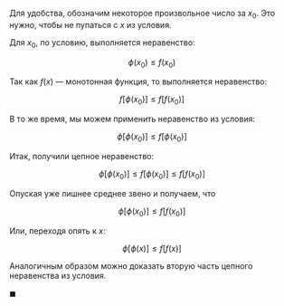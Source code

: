 Для удобства, обозначим некоторое произвольное число за $x_0$. Это нужно, чтобы не пупаться с $x$ из условия.

Для $x_0$, по условию, выполняется неравенство:

$$ \phi(x_0) \leq f(x_0) $$

Так как $f(x)$ — монотонная функция, то выполняется неравенство:

$$ f[\phi(x_0)] \leq f[f(x_0)] $$

В то же время, мы можем применить неравенство из условия:

$$ \phi[\phi(x_0)] \leq f[\phi(x_0)] $$

Итак, получили цепное неравенство:

$$ \phi[\phi(x_0)] \leq f[\phi(x_0)] \leq f[f(x_0)] $$

Опуская уже лишнее среднее звено и получаем, что

$$ \phi[\phi(x_0)] \leq f[f(x_0)] $$

Или, переходя опять к $x$:

$$ \phi[\phi(x)] \leq f[f(x)] $$

Аналогичным образом можно доказать вторую часть цепного неравенства из условия.

$\blacksquare$